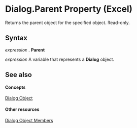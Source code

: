 
# Dialog.Parent Property (Excel)

Returns the parent object for the specified object. Read-only.


## Syntax

 _expression_ . **Parent**

 _expression_ A variable that represents a **Dialog** object.


## See also


#### Concepts


[Dialog Object](adabcd3b-fc48-d314-3ae5-f1b2ba148383.md)
#### Other resources


[Dialog Object Members](a9994c51-46e5-80d2-f54e-223d4cee5212.md)
